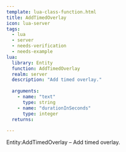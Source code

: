 ```yaml
---
template: lua-class-function.html
title: AddTimedOverlay
icon: lua-server
tags:
  - lua
  - server
  - needs-verification
  - needs-example
lua:
  library: Entity
  function: AddTimedOverlay
  realm: server
  description: "Add timed overlay."
  
  arguments:
    - name: "text"
      type: string
    - name: "durationInSeconds"
      type: integer
  returns:
    
---
```


<div class="lua__search__keywords">
Entity:AddTimedOverlay &#x2013; Add timed overlay.
</div>
